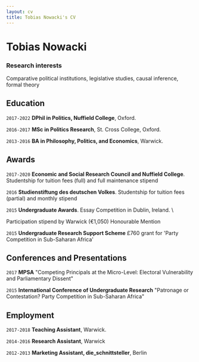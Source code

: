 ```yaml
---
layout: cv
title: Tobias Nowacki's CV
---
```

# Tobias Nowacki

### Research interests

Comparative political institutions, legislative studies, causal inference, formal theory


## Education

`2017-2022`
__DPhil in Politics, Nuffield College__, Oxford.

`2016-2017`
__MSc in Politics Research__, St. Cross College, Oxford.

`2013-2016`
__BA in Philosophy, Politics, and Economics__, Warwick.




## Awards

`2017-2020`
__Economic and Social Research Council and Nuffield College__.
Studentship for tuition fees (full) and full maintenance stipend

`2016`
__Studienstiftung des deutschen Volkes__.
Studentship for tuition fees (partial) and monthly stipend

`2015`
__Undergraduate Awards__.
Essay Competition in Dublin, Ireland. \\

Participation stipend by Warwick (€1,050)
Honourable Mention

`2015`
__Undergraduate Research Support Scheme__
£760 grant for 'Party Competition in Sub-Saharan Africa'

## Conferences and Presentations

`2017`
__MPSA__
"Competing Principals at the Micro-Level: Electoral Vulnerability and Parliamentary Dissent"

`2015`
__International Conference of Undergraduate Research__
"Patronage or Contestation? Party Competition in Sub-Saharan Africa"

## Employment

`2017-2018`
__Teaching Assistant__, Warwick.

`2014-2016`
__Research Assistant__, Warwick

`2012-2013`
__Marketing Assistant, die_schnittsteller__, Berlin







<!-- ### Footer

Last updated: May 2013 -->


